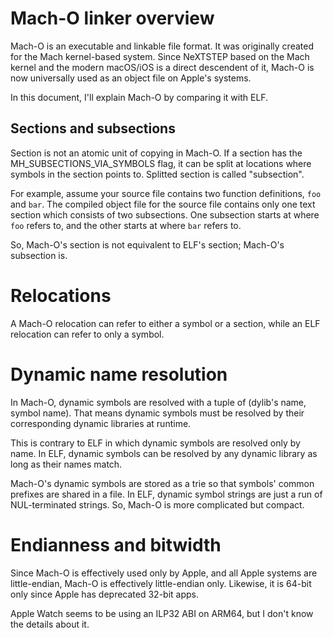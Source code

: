 # Mach-O linker overview

Mach-O is an executable and linkable file format. It was originally
created for the Mach kernel-based system. Since NeXTSTEP based on the Mach
kernel and the modern macOS/iOS is a direct descendent of it, Mach-O is
now universally used as an object file on Apple's systems.

In this document, I'll explain Mach-O by comparing it with ELF.

## Sections and subsections

Section is not an atomic unit of copying in Mach-O. If a section has the
MH_SUBSECTIONS_VIA_SYMBOLS flag, it can be split at locations where
symbols in the section points to. Splitted section is called "subsection".

For example, assume your source file contains two function definitions,
`foo` and `bar`. The compiled object file for the source file contains
only one text section which consists of two subsections. One subsection
starts at where `foo` refers to, and the other starts at where `bar`
refers to.

So, Mach-O's section is not equivalent to ELF's section; Mach-O's
subsection is.

# Relocations

A Mach-O relocation can refer to either a symbol or a section, while an
ELF relocation can refer to only a symbol.

# Dynamic name resolution

In Mach-O, dynamic symbols are resolved with a tuple of (dylib's name,
symbol name). That means dynamic symbols must be resolved by their
corresponding dynamic libraries at runtime.

This is contrary to ELF in which dynamic symbols are resolved only by
name. In ELF, dynamic symbols can be resolved by any dynamic library as
long as their names match.

Mach-O's dynamic symbols are stored as a trie so that symbols' common
prefixes are shared in a file. In ELF, dynamic symbol strings are just a
run of NUL-terminated strings. So, Mach-O is more complicated but compact.

# Endianness and bitwidth

Since Mach-O is effectively used only by Apple, and all Apple systems are
little-endian, Mach-O is effectively little-endian only. Likewise, it is
64-bit only since Apple has deprecated 32-bit apps.

Apple Watch seems to be using an ILP32 ABI on ARM64, but I don't know the
details about it.
